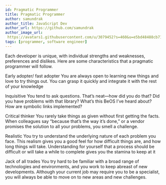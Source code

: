 ```yaml
---
id: Pragmatic Programmer
title: Pragmatic Programmer
author: samundrak
author_title: JavaScript Dev
author_url: https://github.com/samundrak
author_image_url: 
 https://avatars1.githubusercontent.com/u/3079452?s=460&u=e5bd48488cb71b665ea5403192c6b8a963644a08&v=4
tags: [programmer, software engineer]
---
```


Each developer is unique, with individual strengths and weaknesses, preferences and dislikes. Here are some characteristics that a pragmatic programmer will follow.

<!-- truncate -->

Early adopter/ fast adopter
You are always open to learning new things and love to try things out. You can grasp it quickly and integrate it with the rest of your knowledge

Inquisitive
You tend to ask questions. That’s neat—how did you do that? Did you have problems with that library? What’s this BeOS I’ve heard about? How are symbolic links implemented?

Critical thinker
You rarely take things as given without first getting the facts. When colleagues say “because that’s the way it’s done,” or a vendor promises the solution to all your problems, you smell a challenge.

Realistic
You try to understand the underlying nature of each problem you face. This realism gives you a good feel for how difficult things are, and how long things will take. Understanding for yourself that a process should be difficult or will take a while to complete gives you the stamina to keep at it

Jack of all trades
You try hard to be familiar with a broad range of technologies and environments, and you work to keep abreast of new developments. Although your current job may require you to be a specialist, you will always be able to move on to new areas and new challenges.
